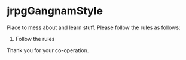 # jrpgGangnamStyle

Place to mess about and learn stuff. Please follow the rules as follows:

1) Follow the rules

Thank you for your co-operation.
